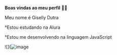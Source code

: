 **Boas vindas ao meu perfil** 💙💙

Meu nome é Giselly Dutra

°Estou estudando na Alura

°Estou me desenvolvendo na linguagem JavaScript


![](![image](https://media.tenor.com/K4A4OiAl18sAAAAM/miami-mia-colucci.gif)
